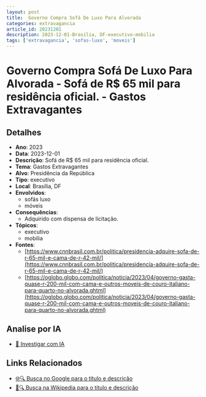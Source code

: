 ```yaml
---
layout: post
title:  Governo Compra Sofá De Luxo Para Alvorada
categories: extravagancia
article_id: 20231201
description: 2023-12-01-Brasília, DF-executivo-mobilia
tags: ['extravagancia', 'sofas-luxo', 'moveis']
---
```


# Governo Compra Sofá De Luxo Para Alvorada - Sofá de R$ 65 mil para residência oficial. - Gastos Extravagantes

## Detalhes
- **Ano**: 2023
- **Data**: 2023-12-01
- **Descrição**: Sofá de R$ 65 mil para residência oficial.
- **Tema**: Gastos Extravagantes
- **Alvo**: Presidência da República
- **Tipo**: executivo
- **Local**: Brasília, DF
- **Envolvidos**:
  - sofás luxo
  - móveis
- **Consequências**:
  - Adquirido com dispensa de licitação.
- **Tópicos**:
  - executivo
  - mobilia
- **Fontes**:
  - [https://www.cnnbrasil.com.br/politica/presidencia-adquire-sofa-de-r-65-mil-e-cama-de-r-42-mil/](https://www.cnnbrasil.com.br/politica/presidencia-adquire-sofa-de-r-65-mil-e-cama-de-r-42-mil/)
  - [https://oglobo.globo.com/politica/noticia/2023/04/governo-gasta-quase-r-200-mil-com-cama-e-outros-moveis-de-couro-italiano-para-quarto-no-alvorada.ghtml](https://oglobo.globo.com/politica/noticia/2023/04/governo-gasta-quase-r-200-mil-com-cama-e-outros-moveis-de-couro-italiano-para-quarto-no-alvorada.ghtml)

## Analise por IA
- [🤖 Investigar com IA](https://www.perplexity.ai/search?q=%22gastos%20estravagantes%20departamento%20p%C3%BAblico%20Brasil%22%20Governo%20Compra%20Sof%C3%A1%20De%20Luxo%20Para%20Alvorada%20Sof%C3%A1%20de%20R%24%2065%20mil%20para%20resid%C3%AAncia%20oficial.%20Bras%C3%ADlia%2C%20DF%202023-12-01)

## Links Relacionados
- [🌐🔍 Busca no Google para o título e descrição](https://www.google.com/search?q=%22gastos%20estravagantes%20departamento%20p%C3%BAblico%20Brasil%22%20Governo%20Compra%20Sof%C3%A1%20De%20Luxo%20Para%20Alvorada%20Sof%C3%A1%20de%20R%24%2065%20mil%20para%20resid%C3%AAncia%20oficial.%20Bras%C3%ADlia%2C%20DF%202023-12-01)
- [📖🔍 Busca na Wikipedia para o título e descrição](https://pt.wikipedia.org/w/index.php?search=%22gastos%20estravagantes%20departamento%20p%C3%BAblico%20Brasil%22%20Governo%20Compra%20Sof%C3%A1%20De%20Luxo%20Para%20Alvorada%20Sof%C3%A1%20de%20R%24%2065%20mil%20para%20resid%C3%AAncia%20oficial.%20Bras%C3%ADlia%2C%20DF%202023-12-01)

